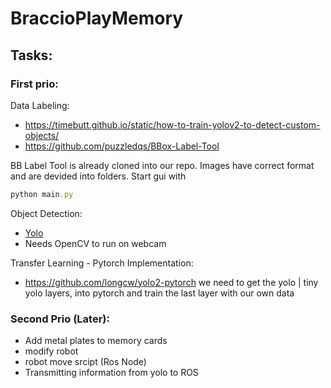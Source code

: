 # BraccioPlayMemory

## Tasks:

### First prio:

Data Labeling:
* https://timebutt.github.io/static/how-to-train-yolov2-to-detect-custom-objects/
* https://github.com/puzzledqs/BBox-Label-Tool

BB Label Tool is already cloned into our repo. Images have correct format and are devided into folders. Start gui with 
```ruby
python main.py
```

Object Detection:
* [Yolo](https://pjreddie.com/darknet/yolo/)
* Needs OpenCV to run on webcam

Transfer Learning - Pytorch Implementation:
* https://github.com/longcw/yolo2-pytorch
we need to get the yolo | tiny yolo layers, into pytorch and train the last layer with our own data

### Second Prio (Later):
* Add metal plates to memory cards
* modify robot
* robot move srcipt (Ros Node)
* Transmitting information from yolo to ROS

